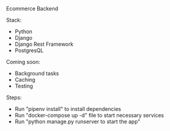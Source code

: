 Ecommerce Backend

Stack:
  * Python
  * Django
  * Django Rest Framework
  * PostgresQL

Coming soon:
  * Background tasks
  * Caching
  * Testing

Steps:
  * Run "pipenv install" to install dependencies
  * Run "docker-compose up -d" file to start necessary services
  * Run "python manage.py runserver to start the app"